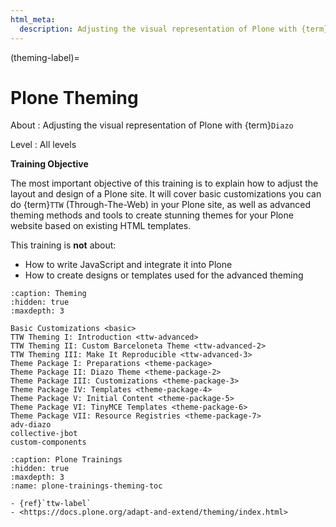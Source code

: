 ```yaml
---
html_meta:
  description: Adjusting the visual representation of Plone with {term}`Diazo`
---
```


(theming-label)=

# Plone Theming

About
: Adjusting the visual representation of Plone with {term}`Diazo`

Level
: All levels

**Training Objective**

The most important objective of this training is to explain how to adjust the layout and design of a Plone site.
It will cover basic customizations you can do {term}`TTW` (Through-The-Web) in your Plone site,
as well as advanced theming methods and tools to create stunning themes for your Plone website based on existing HTML templates.

This training is **not** about:

- How to write JavaScript and integrate it into Plone
- How to create designs or templates used for the advanced theming

```{toctree}
:caption: Theming
:hidden: true
:maxdepth: 3

Basic Customizations <basic>
TTW Theming I: Introduction <ttw-advanced>
TTW Theming II: Custom Barceloneta Theme <ttw-advanced-2>
TTW Theming III: Make It Reproducible <ttw-advanced-3>
Theme Package I: Preparations <theme-package>
Theme Package II: Diazo Theme <theme-package-2>
Theme Package III: Customizations <theme-package-3>
Theme Package IV: Templates <theme-package-4>
Theme Package V: Initial Content <theme-package-5>
Theme Package VI: TinyMCE Templates <theme-package-6>
Theme Package VII: Resource Registries <theme-package-7>
adv-diazo
collective-jbot
custom-components
```

```{toctree}
:caption: Plone Trainings
:hidden: true
:maxdepth: 3
:name: plone-trainings-theming-toc
```

```{seealso}
- {ref}`ttw-label`
- <https://docs.plone.org/adapt-and-extend/theming/index.html>
```
